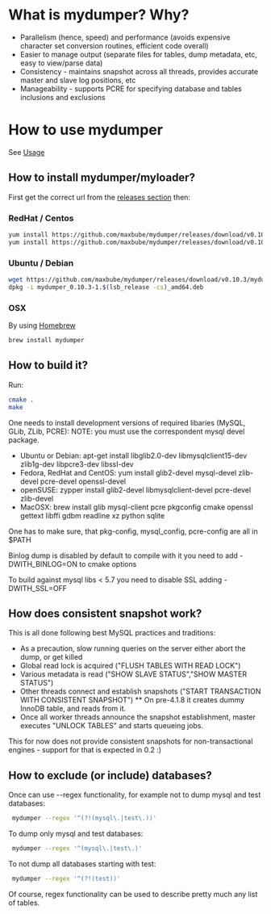 # What is mydumper? Why?

* Parallelism (hence, speed) and performance (avoids expensive character set conversion routines, efficient code overall)
* Easier to manage output (separate files for tables, dump metadata, etc, easy to view/parse data)
* Consistency - maintains snapshot across all threads, provides accurate master and slave log positions, etc
* Manageability - supports PCRE for specifying database and tables inclusions and exclusions

# How to use mydumper

See [Usage](docs/mydumper_usage.rst)

## How to install mydumper/myloader?

First get the correct url from the [releases section](https://github.com/maxbube/mydumper/releases) then:

### RedHat / Centos

```bash
yum install https://github.com/maxbube/mydumper/releases/download/v0.10.3/mydumper-0.10.3-1.el7.x86_64.rpm
yum install https://github.com/maxbube/mydumper/releases/download/v0.10.3/mydumper-0.10.3-1.el8.x86_64.rpm
```

### Ubuntu / Debian

```bash
wget https://github.com/maxbube/mydumper/releases/download/v0.10.3/mydumper_0.10.3-1.$(lsb_release -cs)_amd64.deb
dpkg -i mydumper_0.10.3-1.$(lsb_release -cs)_amd64.deb
```

### OSX
By using [Homebrew](https://brew.sh/)

```bash
brew install mydumper
```

## How to build it?

Run:

```bash
cmake .
make
```

One needs to install development versions of required libaries (MySQL, GLib, ZLib, PCRE):
NOTE: you must use the correspondent mysql devel package.

* Ubuntu or Debian: apt-get install libglib2.0-dev libmysqlclient15-dev zlib1g-dev libpcre3-dev libssl-dev
* Fedora, RedHat and CentOS: yum install glib2-devel mysql-devel zlib-devel pcre-devel openssl-devel
* openSUSE: zypper install glib2-devel libmysqlclient-devel pcre-devel zlib-devel
* MacOSX: brew install glib mysql-client pcre pkgconfig cmake openssl gettext libffi gdbm readline xz python sqlite

One has to make sure, that pkg-config, mysql_config, pcre-config are all in $PATH

Binlog dump is disabled by default to compile with it you need to add -DWITH_BINLOG=ON to cmake options

To build against mysql libs < 5.7 you need to disable SSL adding -DWITH_SSL=OFF

## How does consistent snapshot work?

This is all done following best MySQL practices and traditions:

* As a precaution, slow running queries on the server either abort the dump, or get killed
* Global read lock is acquired ("FLUSH TABLES WITH READ LOCK")
* Various metadata is read ("SHOW SLAVE STATUS","SHOW MASTER STATUS")
* Other threads connect and establish snapshots ("START TRANSACTION WITH CONSISTENT SNAPSHOT")
** On pre-4.1.8 it creates dummy InnoDB table, and reads from it.
* Once all worker threads announce the snapshot establishment, master executes "UNLOCK TABLES" and starts queueing jobs.

This for now does not provide consistent snapshots for non-transactional engines - support for that is expected in 0.2 :)

## How to exclude (or include) databases?

Once can use --regex functionality, for example not to dump mysql and test databases:

```bash
 mydumper --regex '^(?!(mysql\.|test\.))'
```

To dump only mysql and test databases:

```bash
 mydumper --regex '^(mysql\.|test\.)'
```

To not dump all databases starting with test:

```bash
 mydumper --regex '^(?!(test))'
```

Of course, regex functionality can be used to describe pretty much any list of tables.


